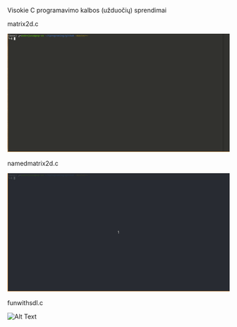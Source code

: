 Visokie C programavimo kalbos (užduočių) sprendimai

matrix2d.c


![Alt Text](https://github.com/AndrejusAnto/Cprograming/blob/master/matrix2d.gif)


namedmatrix2d.c


![Alt Text](https://github.com/AndrejusAnto/Cprograming/blob/master/namedmatrix2d.gif)

funwithsdl.c

![Alt Text](https://github.com/AndrejusAnto/Cprograming/blob/master/sdldemo.giff)
